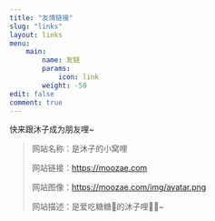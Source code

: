 ```yaml
---
title: "友情链接"
slug: "links"
layout: links
menu: 
    main:
        name: 友链
        params: 
            icon: link
        weight: -50
edit: false
comment: true
---
```


快来跟沐子成为朋友哩~

> 网站名称：是沐子的小窝哩
>
> 网站链接：https://moozae.com
>
> 网站图像：https://moozae.com/img/avatar.png
>
> 网站描述：是爱吃糖糖🍥的沐子哩🏳️‍⚧️~